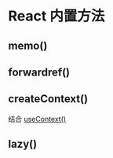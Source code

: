 # React 内置方法

## memo()

## forwardref()

## createContext()

结合 [useContext()](../built-in-hooks/index.md#usecontext)

## lazy()
